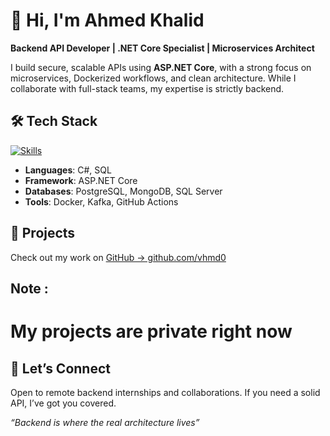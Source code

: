 # 👋 Hi, I'm Ahmed Khalid

**Backend API Developer | .NET Core Specialist | Microservices Architect**

I build secure, scalable APIs using **ASP.NET Core**, with a strong focus on microservices, Dockerized workflows, and clean architecture. While I collaborate with full-stack teams, my expertise is strictly backend.

## 🛠️ Tech Stack

[![Skills](https://skillicons.dev/icons?i=dotnet,visualstudio,rider,postgres,mongo,kafka,docker,github)](https://skillicons.dev)

- **Languages**: C#, SQL  
- **Framework**: ASP.NET Core  
- **Databases**: PostgreSQL, MongoDB, SQL Server
- **Tools**: Docker, Kafka, GitHub Actions  

## 📂 Projects

Check out my work on [GitHub → github.com/vhmd0](https://github.com/vhmd0)

## Note :

# My projects are private right now 
  
## 💬 Let’s Connect

Open to remote backend internships and collaborations. If you need a solid API, I’ve got you covered.


_“Backend is where the real architecture lives”_
